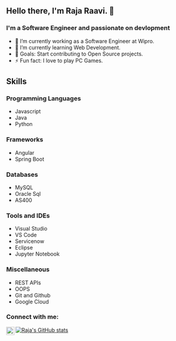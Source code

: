 ## Hello there, I'm Raja Raavi. 👋

### I'm a Software Engineer and passionate on devlopment 
- 🔭 I’m currently working as a Software Engineer at Wipro.
- 🌱 I’m currently learning Web Development.
- 🥅 Goals: Start contributing to Open Source projects.
- ⚡ Fun fact: I love to play PC Games.

## Skills
### Programming Languages
* Javascript
* Java
* Python

### Frameworks
* Angular
* Spring Boot

### Databases
* MySQL
* Oracle Sql
* AS400
  
### Tools and IDEs
* Visual Studio
* VS Code
* Servicenow
* Eclipse
* Jupyter Notebook
### Miscellaneous
* REST APIs
* OOPS
* Git and Github
* Google Cloud

### Connect with me:

[<img align="left" alt="kiranvaddi | LinkedIn" width="22px" src="https://cdn.jsdelivr.net/npm/simple-icons@v3/icons/linkedin.svg" />][linkedin]

[![Raja's GitHub stats](https://github-readme-stats.vercel.app/api?username=raja-raavi)](https://github.com/raja-raavi-readme-stats)


[linkedin]: https://www.linkedin.com/in/raja-raavi-882537253/

